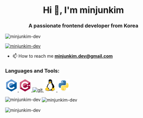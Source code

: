 <h1 align="center">Hi 👋, I'm minjunkim</h1>
<h3 align="center">A passionate frontend developer from Korea</h3>

<p align="left"> <img src="https://komarev.com/ghpvc/?username=minjunkim-dev&label=Profile%20views&color=0e75b6&style=flat" alt="minjunkim-dev" /> </p>

<p align="left"> <a href="https://github.com/ryo-ma/github-profile-trophy"><img src="https://github-profile-trophy.vercel.app/?username=minjunkim-dev" alt="minjunkim-dev" /></a> </p>

- 📫 How to reach me **minjunkim.dev@gmail.com**


<h3 align="left">Languages and Tools:</h3>
<p align="left"> <a href="https://www.cprogramming.com/" target="_blank"> <img src="https://raw.githubusercontent.com/devicons/devicon/master/icons/c/c-original.svg" alt="c" width="40" height="40"/> </a> <a href="https://www.w3schools.com/cpp/" target="_blank"> <img src="https://raw.githubusercontent.com/devicons/devicon/master/icons/cplusplus/cplusplus-original.svg" alt="cplusplus" width="40" height="40"/> </a> <a href="https://git-scm.com/" target="_blank"> <img src="https://www.vectorlogo.zone/logos/git-scm/git-scm-icon.svg" alt="git" width="40" height="40"/> </a> <a href="https://www.linux.org/" target="_blank"> <img src="https://raw.githubusercontent.com/devicons/devicon/master/icons/linux/linux-original.svg" alt="linux" width="40" height="40"/> </a> <a href="https://www.python.org" target="_blank"> <img src="https://raw.githubusercontent.com/devicons/devicon/master/icons/python/python-original.svg" alt="python" width="40" height="40"/> </a> </p>

<p><img align="left" src="https://github-readme-stats.vercel.app/api/top-langs?username=minjunkim-dev&show_icons=true&locale=en&layout=compact" alt="minjunkim-dev" /></p>

<p>&nbsp;<img align="center" src="https://github-readme-stats.vercel.app/api?username=minjunkim-dev&show_icons=true&locale=en" alt="minjunkim-dev" /></p>

<p><img align="center" src="https://github-readme-streak-stats.herokuapp.com/?user=minjunkim-dev&" alt="minjunkim-dev" /></p>
